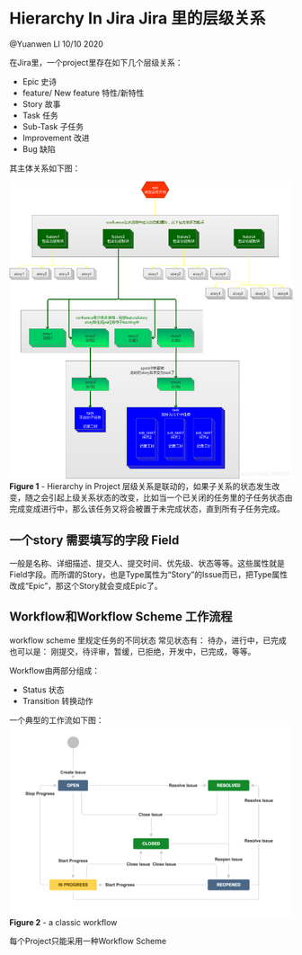 # Hierarchy In Jira Jira 里的层级关系

@Yuanwen LI
10/10 2020

在Jira里，一个project里存在如下几个层级关系：
* Epic 史诗
* feature/ New feature 特性/新特性
* Story 故事
* Task 任务
* Sub-Task 子任务
* Improvement 改进
* Bug 缺陷

其主体关系如下图：

![](HierarchyInJira/Hierarchy.png)
 **Figure 1** - Hierarchy in Project
层级关系是联动的，如果子关系的状态发生改变，随之会引起上级关系状态的改变，比如当一个已关闭的任务里的子任务状态由完成变成进行中，那么该任务又将会被置于未完成状态，直到所有子任务完成。
## 一个story 需要填写的字段 Field
一般是名称、详细描述、提交人、提交时间、优先级、状态等等。这些属性就是Field字段。而所谓的Story，也是Type属性为“Story”的Issue而已，把Type属性改成“Epic”，那这个Story就会变成Epic了。

## Workflow和Workflow Scheme 工作流程
workflow scheme 里规定任务的不同状态
常见状态有：
待办，进行中，已完成
也可以是：
刚提交，待评审，暂缓，已拒绝，开发中，已完成，等等。

Workflow由两部分组成：
* Status 状态
* Transition 转换动作

一个典型的工作流如下图：
![](HierarchyInJira/workflow.png)
**Figure 2** - a classic workflow

每个Project只能采用一种Workflow Scheme